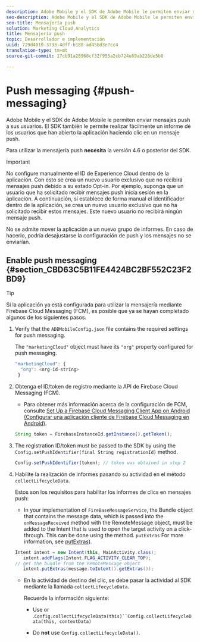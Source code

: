 ```yaml
---
description: Adobe Mobile y el SDK de Adobe Mobile le permiten enviar mensajes push a sus usuarios. El SDK también le permite realizar fácilmente un informe de los usuarios que han abierto la aplicación haciendo clic en un mensaje push.
seo-description: Adobe Mobile y el SDK de Adobe Mobile le permiten enviar mensajes push a sus usuarios. El SDK también le permite realizar fácilmente un informe de los usuarios que han abierto la aplicación haciendo clic en un mensaje push.
seo-title: Mensajería push
solution: Marketing Cloud,Analytics
title: Mensajería push
topic: Desarrollador e implementación
uuid: 729d4010-3733-4dff-b188-ad45bd3e7cc4
translation-type: tm+mt
source-git-commit: 17cb91a28966cf32f955a2cb724e89ab228de5b8

---
```



# Push messaging {#push-messaging}

Adobe Mobile y el SDK de Adobe Mobile le permiten enviar mensajes push a sus usuarios. El SDK también le permite realizar fácilmente un informe de los usuarios que han abierto la aplicación haciendo clic en un mensaje push.

Para utilizar la mensajería push **necesita** la versión 4.6 o posterior del SDK.

>[!IMPORTANT]
>
>No configure manualmente el ID de Experience Cloud dentro de la aplicación. Con esto se crea un nuevo usuario exclusivo que no recibirá mensajes push debido a su estado Opt-in. Por ejemplo, suponga que un usuario que ha solicitado recibir mensajes push inicia sesión en la aplicación. A continuación, si establece de forma manual el identificador dentro de la aplicación, se crea un nuevo usuario exclusivo que no ha solicitado recibir estos mensajes. Este nuevo usuario no recibirá ningún mensaje push.
>
>No se admite mover la aplicación a un nuevo grupo de informes. En caso de hacerlo, podría desajustarse la configuración de push y los mensajes no se enviarían.

## Enable push messaging {#section_CBD63C5B11FE4424BC2BF552C23F2BD9}

>[!TIP]
>
>Si la aplicación ya está configurada para utilizar la mensajería mediante Firebase Cloud Messaging (FCM), es posible que ya se hayan completado algunos de los siguientes pasos.

1. Verify that the `ADBMobileConfig.json` file contains the required settings for push messaging.

   The `"marketingCloud"` object must have its `"org"` property configured for push messaging.

   ```js
   "marketingCloud": { 
     "org": <org-id-string> 
    }
   ```

1. Obtenga el ID/token de registro mediante la API de Firebase Cloud Messaging (FCM).

   * Para obtener más información acerca de la configuración de FCM, consulte [Set Up a Firebase Cloud Messaging Client App on Android (Configurar una aplicación cliente de Firebase Cloud Messaging en Android)](https://firebase.google.com/docs/cloud-messaging/android/client).
   ```js
   String token = FirebaseInstanceId.getInstance().getToken();
   ```

1. The registration ID/token must be passed to the SDK by using the `Config.setPushIdentifier(final String registrationId)` method.

   ```js
   Config.setPushIdentifier(token); // token was obtained in step 2
   ```

1. Habilite la realización de informes pasando su actividad en el método `collectLifecycleData`.

   Estos son los requisitos para habilitar los informes de clics en mensajes push:

   * In your implementation of `FireBaseMessageService`, the Bundle object that contains the message data, which is passed into the `onMessageReceived` method with the RemoteMessage object, must be added to the Intent that is used to open the target activity on a click-through. This can be done using the  method. `putExtras` For more information, see [putExtras](https://developer.android.com/reference/android/content/Intent.html#putExtras(android.os.Bundle))).
   ```java
   Intent intent = new Intent(this, MainActivity.class);
      intent.addFlags(Intent.FLAG_ACTIVITY_CLEAR_TOP);
   // get the bundle from the RemoteMessage object
      intent.putExtras(message.toIntent().getExtras());
   ```

   * En la actividad de destino del clic, se debe pasar la actividad al SDK mediante la llamada `collectLifecycleData`.

      Recuerde la información siguiente:

      * Use  or .`Config.collectLifecycleData(this)``Config.collectLifecycleData(this, contextData)`

      * Do **not** use `Config.collectLifecycleData()`.




